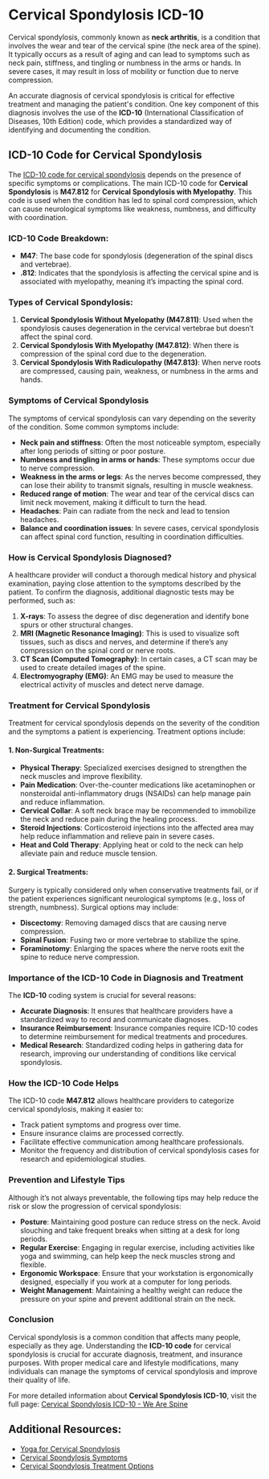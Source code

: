 # Cervical Spondylosis ICD-10

<!-- Meta Title: Cervical Spondylosis ICD-10: Understanding the Code for Diagnosis -->
<!-- Meta Description: Learn about Cervical Spondylosis ICD-10 code, its significance in diagnosis, and how it is used in medical billing. Understand its symptoms, treatment options, and management. -->

Cervical spondylosis, commonly known as **neck arthritis**, is a condition that involves the wear and tear of the cervical spine (the neck area of the spine). It typically occurs as a result of aging and can lead to symptoms such as neck pain, stiffness, and tingling or numbness in the arms or hands. In severe cases, it may result in loss of mobility or function due to nerve compression.

An accurate diagnosis of cervical spondylosis is critical for effective treatment and managing the patient's condition. One key component of this diagnosis involves the use of the **ICD-10** (International Classification of Diseases, 10th Edition) code, which provides a standardized way of identifying and documenting the condition. 

## ICD-10 Code for Cervical Spondylosis

The [ICD-10 code for cervical spondylosis](https://wearespine.in/cervical-spondylosis-icd-10/)  depends on the presence of specific symptoms or complications. The main ICD-10 code for **Cervical Spondylosis** is **M47.812** for **Cervical Spondylosis with Myelopathy**. This code is used when the condition has led to spinal cord compression, which can cause neurological symptoms like weakness, numbness, and difficulty with coordination.

### ICD-10 Code Breakdown:
- **M47**: The base code for spondylosis (degeneration of the spinal discs and vertebrae).
- **.812**: Indicates that the spondylosis is affecting the cervical spine and is associated with myelopathy, meaning it’s impacting the spinal cord.

### Types of Cervical Spondylosis:
1. **Cervical Spondylosis Without Myelopathy (M47.811)**: Used when the spondylosis causes degeneration in the cervical vertebrae but doesn’t affect the spinal cord.
2. **Cervical Spondylosis With Myelopathy (M47.812)**: When there is compression of the spinal cord due to the degeneration.
3. **Cervical Spondylosis With Radiculopathy (M47.813)**: When nerve roots are compressed, causing pain, weakness, or numbness in the arms and hands.

### Symptoms of Cervical Spondylosis
The symptoms of cervical spondylosis can vary depending on the severity of the condition. Some common symptoms include:
- **Neck pain and stiffness**: Often the most noticeable symptom, especially after long periods of sitting or poor posture.
- **Numbness and tingling in arms or hands**: These symptoms occur due to nerve compression.
- **Weakness in the arms or legs**: As the nerves become compressed, they can lose their ability to transmit signals, resulting in muscle weakness.
- **Reduced range of motion**: The wear and tear of the cervical discs can limit neck movement, making it difficult to turn the head.
- **Headaches**: Pain can radiate from the neck and lead to tension headaches.
- **Balance and coordination issues**: In severe cases, cervical spondylosis can affect spinal cord function, resulting in coordination difficulties.

### How is Cervical Spondylosis Diagnosed?

A healthcare provider will conduct a thorough medical history and physical examination, paying close attention to the symptoms described by the patient. To confirm the diagnosis, additional diagnostic tests may be performed, such as:

1. **X-rays**: To assess the degree of disc degeneration and identify bone spurs or other structural changes.
2. **MRI (Magnetic Resonance Imaging)**: This is used to visualize soft tissues, such as discs and nerves, and determine if there’s any compression on the spinal cord or nerve roots.
3. **CT Scan (Computed Tomography)**: In certain cases, a CT scan may be used to create detailed images of the spine.
4. **Electromyography (EMG)**: An EMG may be used to measure the electrical activity of muscles and detect nerve damage.

### Treatment for Cervical Spondylosis

Treatment for cervical spondylosis depends on the severity of the condition and the symptoms a patient is experiencing. Treatment options include:

#### 1. **Non-Surgical Treatments:**
   - **Physical Therapy**: Specialized exercises designed to strengthen the neck muscles and improve flexibility.
   - **Pain Medication**: Over-the-counter medications like acetaminophen or nonsteroidal anti-inflammatory drugs (NSAIDs) can help manage pain and reduce inflammation.
   - **Cervical Collar**: A soft neck brace may be recommended to immobilize the neck and reduce pain during the healing process.
   - **Steroid Injections**: Corticosteroid injections into the affected area may help reduce inflammation and relieve pain in severe cases.
   - **Heat and Cold Therapy**: Applying heat or cold to the neck can help alleviate pain and reduce muscle tension.

#### 2. **Surgical Treatments:**
   Surgery is typically considered only when conservative treatments fail, or if the patient experiences significant neurological symptoms (e.g., loss of strength, numbness). Surgical options may include:
   - **Discectomy**: Removing damaged discs that are causing nerve compression.
   - **Spinal Fusion**: Fusing two or more vertebrae to stabilize the spine.
   - **Foraminotomy**: Enlarging the spaces where the nerve roots exit the spine to reduce nerve compression.

### Importance of the ICD-10 Code in Diagnosis and Treatment
The **ICD-10** coding system is crucial for several reasons:
- **Accurate Diagnosis**: It ensures that healthcare providers have a standardized way to record and communicate diagnoses.
- **Insurance Reimbursement**: Insurance companies require ICD-10 codes to determine reimbursement for medical treatments and procedures.
- **Medical Research**: Standardized coding helps in gathering data for research, improving our understanding of conditions like cervical spondylosis.

### How the ICD-10 Code Helps
The ICD-10 code **M47.812** allows healthcare providers to categorize cervical spondylosis, making it easier to:
- Track patient symptoms and progress over time.
- Ensure insurance claims are processed correctly.
- Facilitate effective communication among healthcare professionals.
- Monitor the frequency and distribution of cervical spondylosis cases for research and epidemiological studies.

### Prevention and Lifestyle Tips
Although it’s not always preventable, the following tips may help reduce the risk or slow the progression of cervical spondylosis:
- **Posture**: Maintaining good posture can reduce stress on the neck. Avoid slouching and take frequent breaks when sitting at a desk for long periods.
- **Regular Exercise**: Engaging in regular exercise, including activities like yoga and swimming, can help keep the neck muscles strong and flexible.
- **Ergonomic Workspace**: Ensure that your workstation is ergonomically designed, especially if you work at a computer for long periods.
- **Weight Management**: Maintaining a healthy weight can reduce the pressure on your spine and prevent additional strain on the neck.

### Conclusion
Cervical spondylosis is a common condition that affects many people, especially as they age. Understanding the **ICD-10 code** for cervical spondylosis is crucial for accurate diagnosis, treatment, and insurance purposes. With proper medical care and lifestyle modifications, many individuals can manage the symptoms of cervical spondylosis and improve their quality of life.

For more detailed information about **Cervical Spondylosis ICD-10**, visit the full page: [Cervical Spondylosis ICD-10 - We Are Spine](https://wearespine.in/cervical-spondylosis-icd-10/)

## Additional Resources:
- [Yoga for Cervical Spondylosis](https://wearespine.in/yoga-for-cervical-spondylosis/)
- [Cervical Spondylosis Symptoms](https://wearespine.in/cervical-spondylosis-symptoms/)
- [Cervical Spondylosis Treatment Options](https://wearespine.in/cervical-spondylosis-treatment-options/)
